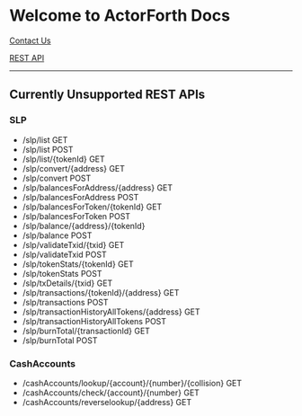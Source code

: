 # Welcome to ActorForth Docs

[Contact Us](www.actorforth.org)

[REST API](rest.bch.actorforth.org)

___	

## Currently Unsupported REST APIs
### SLP
* /slp/list GET
* /slp/list POST
* /slp/list/{tokenId} GET
* /slp/convert/{address} GET
* /slp/convert POST
* /slp/balancesForAddress/{address} GET
* /slp/balancesForAddress POST
* /slp/balancesForToken/{tokenId} GET
* /slp/balancesForToken POST
* /slp/balance/{address}/{tokenId}
* /slp/balance POST
* /slp/validateTxid/{txid} GET
* /slp/validateTxid POST
* /slp/tokenStats/{tokenId} GET
* /slp/tokenStats POST
* /slp/txDetails/{txid} GET
* /slp/transactions/{tokenId}/{address} GET
* /slp/transactions POST
* /slp/transactionHistoryAllTokens/{address} GET
* /slp/transactionHistoryAllTokens POST
* /slp/burnTotal/{transactionId} GET
* /slp/burnTotal POST

### CashAccounts
* /cashAccounts/lookup/{account}/{number}/{collision} GET
* /cashAccounts/check/{account}/{number} GET
* /cashAccounts/reverselookup/{address} GET